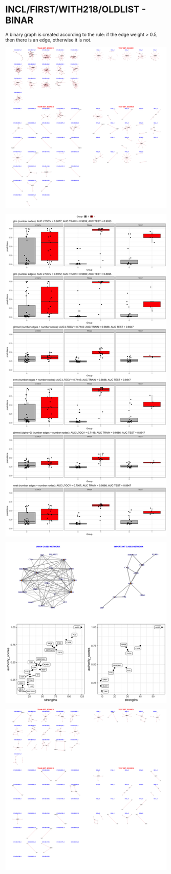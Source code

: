 # INCL/FIRST/WITH218/OLDLIST - BINAR

A binary graph is created according to the rule: if the edge weight > 0.5, then there is an edge, otherwise it is not.

![Image](InclDNI_First_OLDEST_patients_networks_BINAR.png)

![Image](InclDNI_First_OLDEST_nodes_and_edges_binar.png)

![Image](InclDNI_First_OLDEST_SUM_CASES.png)

![Image](InclDNI_First_OLDEST_patients_networks_BINAR_FILTERED.png)

